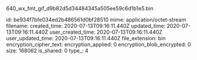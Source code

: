 640_wx_fmt_gif_d9b82d5d34484345a505ee59c6d1b1e5.bin

id: be934f7bfe034ed2b486561d0bf28510
mime: application/octet-stream
filename: 
created_time: 2020-07-13T09:16:11.440Z
updated_time: 2020-07-13T09:16:11.440Z
user_created_time: 2020-07-13T09:16:11.440Z
user_updated_time: 2020-07-13T09:16:11.440Z
file_extension: bin
encryption_cipher_text: 
encryption_applied: 0
encryption_blob_encrypted: 0
size: 168062
is_shared: 0
type_: 4